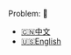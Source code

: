Problem: :link: 
- [:cn:中文](https://leetcode-cn.com/problems/single-number-iii)
- [:us:English](https://leetcode.com/problems/single-number-iii)